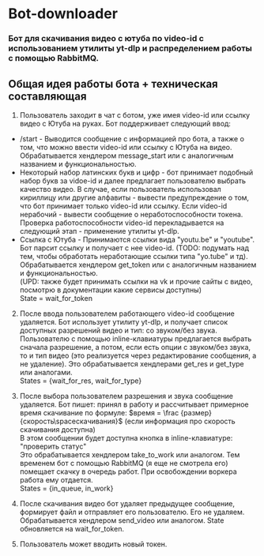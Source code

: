 # Bot-downloader
### Бот для скачивания видео с ютуба по video-id с использованием утилиты yt-dlp и распределением работы с помощью RabbitMQ.

## Общая идея работы бота + техническая составляющая
1. Пользователь заходит в чат с ботом, уже имея video-id или ссылку видео с Ютуба на руках. 
Бот поддерживает следующий ввод: 
- /start - Выводится сообщение c информацией про бота, а также о том, что можно ввести video-id или ссылку с Ютуба на видео. Обрабатывается хендлером message_start или с аналогичным названием и функциональностью.
-  Некоторый набор латинских букв и цифр - бот принимает подобный набор букв за vidoe-id и далее предлагает пользователю выбрать качество видео. В случае, если пользователь использовал кириллицу или другие алфавиты - вывести предупреждение о том, что бот принимает только video-id или ссылку. Если video-id нерабочий - вывести сообщение о неработоспособности токена. Проверка работоспособности video-id перекладывается на следующий этап - применение утилиты yt-dlp.
-  Ссылка с Ютуба - Принимаются ссылки вида "youtu.be" и "youtube". Бот парсит ссылку и получает с нее video-id. (TODO: подумать над тем, чтобы обработать неработающие ссылки типа "yo.tube" и тд). Обрабатывается хендлером get_token или с аналогичным названием и функциональностью.\
(UPD: также будет принимать ссылки на vk и прочие сайты с видео, посмотрю в документации какие сервисы доступны) \
State = wait_for_token

2. После ввода пользователем работающего video-id сообщение удаляется.
Бот использует утилиту yt-dlp, и получает список доступных разрешений видео и тип: со звуком/без звука.
Пользователю с помощью inline-клавиатуры предлагается выбрать сначала разрешение, а потом, если есть опции с звуком/без звука, то и тип видео (это реализуется через редактирование сообщения, а не удаление). Это обрабатывается хендлерами get_res и get_type или аналогами. \
States = {wait_for_res, wait_for_type}

3. После выбора пользователем разрешения и звука сообщение удаляется. Бот пишет: принял в работу и рассчитывает примерное время скачивание по формуле: $время = \frac {размер}{скорость\spaceскачивания}$ (если информация про скорость скачивания доступна) \
В этом сообщении будет доступна кнопка в inline-клавиатуре: "проверить статус" \
Это обрабатывается хендлером take_to_work или аналогом.
Тем временем бот с помощью RabbitMQ (я еще не смотрела его) помещает скачку в очередь работ. При освобождении воркера работа ему отдается. \
States = {in_queue, in_work}

4. После скачивания видео бот удаляет предыдущее сообщение, формирует файл и отправляет его пользователю. Его не удаляем. Обрабатывается хендлером send_video или аналогом. State обновляется на wait_for_token.

5. Пользователь может вводить новый токен.